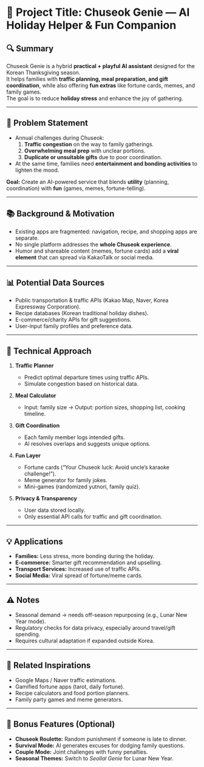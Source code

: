 # 🧠 Project Title: Chuseok Genie — AI Holiday Helper & Fun Companion

## 🔍 Summary
Chuseok Genie is a hybrid **practical + playful AI assistant** designed for the Korean Thanksgiving season.  
It helps families with **traffic planning, meal preparation, and gift coordination**, while also offering **fun extras** like fortune cards, memes, and family games.  
The goal is to reduce **holiday stress** and enhance the joy of gathering.

---

## 🎯 Problem Statement
- Annual challenges during Chuseok:  
  1. **Traffic congestion** on the way to family gatherings.  
  2. **Overwhelming meal prep** with unclear portions.  
  3. **Duplicate or unsuitable gifts** due to poor coordination.  
- At the same time, families need **entertainment and bonding activities** to lighten the mood.  

**Goal:** Create an AI-powered service that blends **utility** (planning, coordination) with **fun** (games, memes, fortune-telling).

---

## 📚 Background & Motivation
- Existing apps are fragmented: navigation, recipe, and shopping apps are separate.  
- No single platform addresses the **whole Chuseok experience**.  
- Humor and shareable content (memes, fortune cards) add a **viral element** that can spread via KakaoTalk or social media.  

---

## 📊 Potential Data Sources
- Public transportation & traffic APIs (Kakao Map, Naver, Korea Expressway Corporation).  
- Recipe databases (Korean traditional holiday dishes).  
- E-commerce/charity APIs for gift suggestions.  
- User-input family profiles and preference data.  

---

## 🧪 Technical Approach
1. **Traffic Planner**  
   - Predict optimal departure times using traffic APIs.  
   - Simulate congestion based on historical data.  

2. **Meal Calculator**  
   - Input: family size → Output: portion sizes, shopping list, cooking timeline.  

3. **Gift Coordination**  
   - Each family member logs intended gifts.  
   - AI resolves overlaps and suggests unique options.  

4. **Fun Layer**  
   - Fortune cards (“Your Chuseok luck: Avoid uncle’s karaoke challenge!”).  
   - Meme generator for family jokes.  
   - Mini-games (randomized yutnori, family quiz).  

5. **Privacy & Transparency**  
   - User data stored locally.  
   - Only essential API calls for traffic and gift coordination.  

---

## 💡 Applications
- **Families:** Less stress, more bonding during the holiday.  
- **E-commerce:** Smarter gift recommendation and upselling.  
- **Transport Services:** Increased use of traffic APIs.  
- **Social Media:** Viral spread of fortune/meme cards.  

---

## ⚠️ Notes
- Seasonal demand → needs off-season repurposing (e.g., Lunar New Year mode).  
- Regulatory checks for data privacy, especially around travel/gift spending.  
- Requires cultural adaptation if expanded outside Korea.  

---

## 🔗 Related Inspirations
- Google Maps / Naver traffic estimations.  
- Gamified fortune apps (tarot, daily fortune).  
- Recipe calculators and food portion planners.  
- Family party games and meme generators.  

---

## 🤡 Bonus Features (Optional)
- **Chuseok Roulette:** Random punishment if someone is late to dinner.  
- **Survival Mode:** AI generates excuses for dodging family questions.  
- **Couple Mode:** Joint challenges with funny penalties.  
- **Seasonal Themes:** Switch to *Seollal Genie* for Lunar New Year.  
